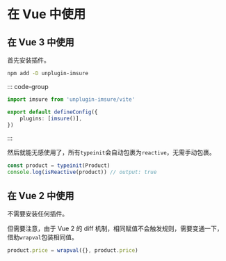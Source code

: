 # 在 Vue 中使用

## 在 Vue 3 中使用

首先安装插件。

```sh
npm add -D unplugin-imsure
```

<!-- prettier-ignore-start -->
::: code-group

```ts [vite.config.ts]
import imsure from 'unplugin-imsure/vite'

export default defineConfig({
    plugins: [imsure()],
})
```
<!-- prettier-ignore-end -->

:::

然后就能无感使用了，所有`typeinit`会自动包裹为`reactive`，无需手动包裹。

```ts
const product = typeinit(Product)
console.log(isReactive(product)) // output: true
```

## 在 Vue 2 中使用

不需要安装任何插件。

但需要注意，由于 Vue 2 的 diff 机制，相同赋值不会触发规则，需要变通一下，借助`wrapval`包装相同值。

<!-- prettier-ignore-start -->
```ts
product.price = wrapval({}, product.price)
```
<!-- prettier-ignore-end -->
